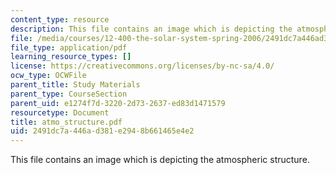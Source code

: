 ```yaml
---
content_type: resource
description: This file contains an image which is depicting the atmospheric structure.
file: /media/courses/12-400-the-solar-system-spring-2006/2491dc7a446ad381e2948b661465e4e2_atmo_structure.pdf
file_type: application/pdf
learning_resource_types: []
license: https://creativecommons.org/licenses/by-nc-sa/4.0/
ocw_type: OCWFile
parent_title: Study Materials
parent_type: CourseSection
parent_uid: e1274f7d-3220-2d73-2637-ed83d1471579
resourcetype: Document
title: atmo_structure.pdf
uid: 2491dc7a-446a-d381-e294-8b661465e4e2
---
```

This file contains an image which is depicting the atmospheric structure.